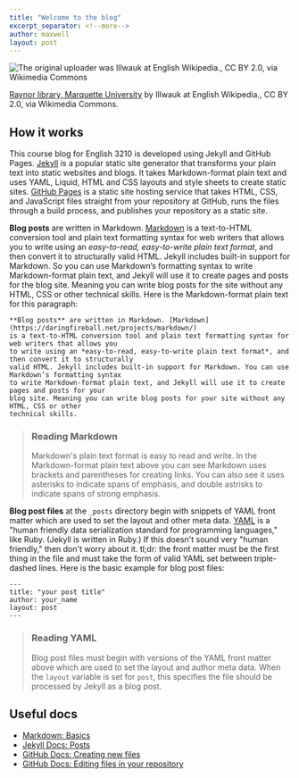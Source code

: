 ```yaml
---
title: "Welcome to the blog"
excerpt_separator: <!--more-->
author: maxwell
layout: post
--- 
```


![The original uploader was Illwauk at English Wikipedia., CC BY 2.0, via Wikimedia Commons](https://upload.wikimedia.org/wikipedia/commons/f/f9/Raynor_library%2C_Marquette_University.jpg)

[Raynor library, Marquette University](https://commons.wikimedia.org/wiki/File:Raynor_library,_Marquette_University.jpg) by Illwauk at English Wikipedia., CC BY 2.0, via Wikimedia Commons.

## How it works

This course blog for English 3210 is developed using Jekyll and GitHub Pages. [Jekyll](https://jekyllrb.com/) is a popular static site generator that transforms your plain text into static websites and blogs. It takes Markdown-format plain text and uses YAML, Liquid, HTML and CSS layouts and style sheets to create static sites. [GitHub Pages](https://pages.github.com/) is a static site hosting service that takes HTML, CSS, and JavaScript files straight from your repository at GitHub, runs the files through a build process, and publishes your repository as a static site.

**Blog posts** are written in Markdown. [Markdown](https://daringfireball.net/projects/markdown/) is a text-to-HTML conversion tool and plain text formatting syntax for web writers that allows you to write using an *easy-to-read, easy-to-write plain text format*, and then convert it to structurally valid HTML. Jekyll includes built-in support for Markdown. So you can use Markdown’s formatting syntax to write Markdown-format plain text, and Jekyll will use it to create pages and posts for the blog site. Meaning you can write blog posts for the site without any HTML, CSS or other technical skills. Here is the Markdown-format plain text for this paragraph:

```
**Blog posts** are written in Markdown. [Markdown](https://daringfireball.net/projects/markdown/)
is a text-to-HTML conversion tool and plain text formatting syntax for web writers that allows you
to write using an *easy-to-read, easy-to-write plain text format*, and then convert it to structurally
valid HTML. Jekyll includes built-in support for Markdown. You can use Markdown’s formatting syntax
to write Markdown-format plain text, and Jekyll will use it to create pages and posts for your
blog site. Meaning you can write blog posts for your site without any HTML, CSS or other
technical skills.
```

> ### Reading Markdown
> 
> Markdown's plain text format is easy to read and write. In the Markdown-format plain text above you can see Markdown uses brackets and parentheses for creating links. You can also see it uses asterisks to indicate spans of emphasis, and double astrisks to indicate spans of strong emphasis.

<!--more-->

**Blog post files** at the `_posts` directory begin with snippets of YAML front matter which are  used to set the layout and other meta data. [YAML](https://yaml.org/) is a "human friendly data serialization standard for programming languages," like Ruby. (Jekyll is written in Ruby.) If this doesn't sound very "human friendly," then don't worry about it. tl;dr: the front matter must be the first thing in the file and must take the form of valid YAML set between triple-dashed lines. Here is the basic example for blog post files:

```
---
title: "your post title"
author: your_name
layout: post
---
```

> ### Reading YAML
> 
> Blog post files must begin with versions of the YAML front matter above which are used to set the layout and author meta data. When the `layout` variable is set for `post`, this specifies the file should be processed by Jekyll as a blog post. 

## Useful docs

*  [Markdown: Basics](https://daringfireball.net/projects/markdown/basics)
*  [Jekyll Docs: Posts](https://jekyllrb.com/docs/posts/)
*  [GitHub Docs: Creating new files](https://docs.github.com/en/github/managing-files-in-a-repository/creating-new-files)
*  [GitHub Docs: Editing files in your repository](https://docs.github.com/en/github/managing-files-in-a-repository/editing-files-in-your-repository)
